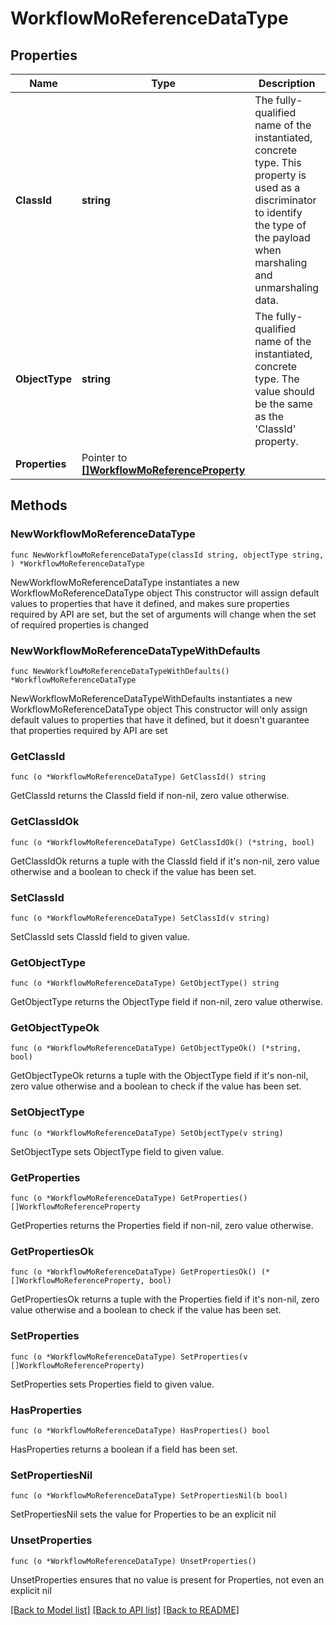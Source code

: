 # WorkflowMoReferenceDataType

## Properties

Name | Type | Description | Notes
------------ | ------------- | ------------- | -------------
**ClassId** | **string** | The fully-qualified name of the instantiated, concrete type. This property is used as a discriminator to identify the type of the payload when marshaling and unmarshaling data. | [default to "workflow.MoReferenceDataType"]
**ObjectType** | **string** | The fully-qualified name of the instantiated, concrete type. The value should be the same as the &#39;ClassId&#39; property. | [default to "workflow.MoReferenceDataType"]
**Properties** | Pointer to [**[]WorkflowMoReferenceProperty**](WorkflowMoReferenceProperty.md) |  | [optional] 

## Methods

### NewWorkflowMoReferenceDataType

`func NewWorkflowMoReferenceDataType(classId string, objectType string, ) *WorkflowMoReferenceDataType`

NewWorkflowMoReferenceDataType instantiates a new WorkflowMoReferenceDataType object
This constructor will assign default values to properties that have it defined,
and makes sure properties required by API are set, but the set of arguments
will change when the set of required properties is changed

### NewWorkflowMoReferenceDataTypeWithDefaults

`func NewWorkflowMoReferenceDataTypeWithDefaults() *WorkflowMoReferenceDataType`

NewWorkflowMoReferenceDataTypeWithDefaults instantiates a new WorkflowMoReferenceDataType object
This constructor will only assign default values to properties that have it defined,
but it doesn't guarantee that properties required by API are set

### GetClassId

`func (o *WorkflowMoReferenceDataType) GetClassId() string`

GetClassId returns the ClassId field if non-nil, zero value otherwise.

### GetClassIdOk

`func (o *WorkflowMoReferenceDataType) GetClassIdOk() (*string, bool)`

GetClassIdOk returns a tuple with the ClassId field if it's non-nil, zero value otherwise
and a boolean to check if the value has been set.

### SetClassId

`func (o *WorkflowMoReferenceDataType) SetClassId(v string)`

SetClassId sets ClassId field to given value.


### GetObjectType

`func (o *WorkflowMoReferenceDataType) GetObjectType() string`

GetObjectType returns the ObjectType field if non-nil, zero value otherwise.

### GetObjectTypeOk

`func (o *WorkflowMoReferenceDataType) GetObjectTypeOk() (*string, bool)`

GetObjectTypeOk returns a tuple with the ObjectType field if it's non-nil, zero value otherwise
and a boolean to check if the value has been set.

### SetObjectType

`func (o *WorkflowMoReferenceDataType) SetObjectType(v string)`

SetObjectType sets ObjectType field to given value.


### GetProperties

`func (o *WorkflowMoReferenceDataType) GetProperties() []WorkflowMoReferenceProperty`

GetProperties returns the Properties field if non-nil, zero value otherwise.

### GetPropertiesOk

`func (o *WorkflowMoReferenceDataType) GetPropertiesOk() (*[]WorkflowMoReferenceProperty, bool)`

GetPropertiesOk returns a tuple with the Properties field if it's non-nil, zero value otherwise
and a boolean to check if the value has been set.

### SetProperties

`func (o *WorkflowMoReferenceDataType) SetProperties(v []WorkflowMoReferenceProperty)`

SetProperties sets Properties field to given value.

### HasProperties

`func (o *WorkflowMoReferenceDataType) HasProperties() bool`

HasProperties returns a boolean if a field has been set.

### SetPropertiesNil

`func (o *WorkflowMoReferenceDataType) SetPropertiesNil(b bool)`

 SetPropertiesNil sets the value for Properties to be an explicit nil

### UnsetProperties
`func (o *WorkflowMoReferenceDataType) UnsetProperties()`

UnsetProperties ensures that no value is present for Properties, not even an explicit nil

[[Back to Model list]](../README.md#documentation-for-models) [[Back to API list]](../README.md#documentation-for-api-endpoints) [[Back to README]](../README.md)


